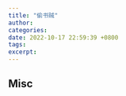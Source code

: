 ```yaml
---
title: "偷书贼"
author: 
categories: 
date: 2022-10-17 22:59:39 +0800
tags: 
excerpt: 
---
```








## Misc





